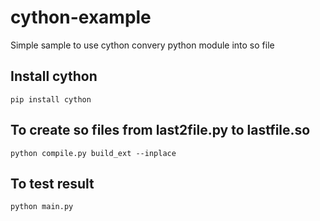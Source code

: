 # cython-example
Simple sample to use cython convery python module into so file

## Install cython
```
pip install cython
```

## To create so files from last2file.py to lastfile.so
```
python compile.py build_ext --inplace
```

## To test result
```
python main.py
```
